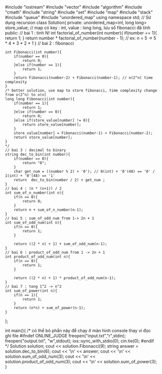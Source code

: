 #include "iostream"
#include "vector"
#include "algorithm"
#include "cmath"
#include "string"
#include "set"
#include "map"
#include "stack"
#include "queue"
#include "unordered_map"
using namespace std;
// Sử dụng recursion
class Solution{
private:
    unordered_map<int, long long> store_value; // map có key : int, value : long long, lưu số fibonacci đã tính
public:
    // bai 1 : tinh N!
    int factorial_of_number(int number){
        if(number == 1){
            return 1;
        }
        return number * factorial_of_number(number - 1); // ex: n = 5 -> 5 * 4 * 3 * 2 * 1
    }
    // bai 2 : fibonacci
    
    int Fibonacci(int number){
        if(number == 0){
            return 0;
        }else if(number == 1){
            return 1;
        }
        return Fibonacci(number-2) + Fibonacci(number-1); // o(2^n) time complexity
    }
    /* better solution, use map to store fibonacci, time complexity change from o(2^n) to o(n)
    long long Fibonacci(int number){
        if(number == 1){
            return 1;
        }else if(number == 0){
            return 0;
        }else if(store_value[number] != 0){
            return store_value[number];
        }
        store_value[number] = Fibonacci(number-1) + Fibonacci(number-2);
        return store_value[number];
    }
    */
    // bai 3 : decimal to binary
    string dec_to_bin(int number){
        if(number == 0){
            return "0";
        }
        char get_num = ((number % 2) + '0'); // 0(int) + '0'(48) == '0' / 1(int) + '0'(48) == '1'
        return  dec_to_bin(number / 2) + get_num ;
    }
    // bai 4 : (n * (n+1)) / 2
    int sum_of_n_number(int n){
        if(n == 0){
            return 0;
        }
        return n + sum_of_n_number(n-1);
    }
    // bai 5 : sum_of_odd_num from 1-> 2n + 1
    int sum_of_odd_num(int n){
        if(n == 0){
            return 1;
        }
        
        return ((2 * n) + 1) + sum_of_odd_num(n-1);    
    }
    // bai 6 : product_of_odd_num from 1 -> 2n + 1
    int product_of_odd_num(int n){
        if(n == 0){
            return 1;
        }
        
        return ((2 * n) + 1) * product_of_odd_num(n-1);
    }
    // bai 7 : tong 1^2 -> n^2
    int sum_of_power(int n){
        if(n == 1){
            return 1;
        }
        return (n*n) + sum_of_power(n-1);
    }
};



int main(){
	/* có thể bỏ phần này để chạy ở màn hình console thay vì đọc ghi file
	#ifndef ONLINE_JUDGE
	freopen("input.txt","r",stdin);
	freopen("output.txt", "w",stdout);
	ios::sync_with_stdio(0);
	cin.tie(0);
	#endif
	*/ 
    Solution solution;
    cout << solution.Fibonacci(9);
    string answer = solution.dec_to_bin(6);
    cout << '\n' << answer;
    cout << '\n' << solution.sum_of_odd_num(3);
    cout << '\n' << solution.product_of_odd_num(3);
    cout << '\n' << solution.sum_of_power(3);
}
